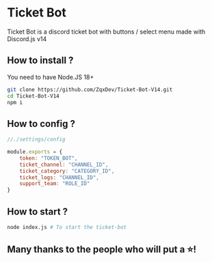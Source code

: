 # Ticket Bot

Ticket Bot is a discord ticket bot with buttons / select menu made with Discord.js v14

## How to install ?

You need to have Node.JS 18+
``````bash
git clone https://github.com/ZqxDev/Ticket-Bot-V14.git
cd Ticket-Bot-V14
npm i
``````

## How to config ?

```js
//./settings/config

module.exports = {
    token: "TOKEN_BOT",
    ticket_channel: "CHANNEL_ID",
    ticket_category: "CATEGORY_ID",
    ticket_logs: "CHANNEL_ID",
    support_team: "ROLE_ID"
}
```

## How to start ?
```bash
node index.js # To start the ticket-bot
```

## Many thanks to the people who will put a ⭐!
